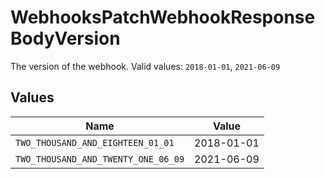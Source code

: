 # WebhooksPatchWebhookResponseBodyVersion

The version of the webhook.  Valid values: `2018-01-01`, `2021-06-09`


## Values

| Name                                | Value                               |
| ----------------------------------- | ----------------------------------- |
| `TWO_THOUSAND_AND_EIGHTEEN_01_01`   | 2018-01-01                          |
| `TWO_THOUSAND_AND_TWENTY_ONE_06_09` | 2021-06-09                          |